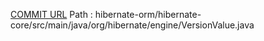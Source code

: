 [COMMIT URL](https://github.com/hibernate/hibernate-orm/commit/3712e1ad7efccd2ba0c24b3d7d3b23f84d948b9d)
Path : hibernate-orm/hibernate-core/src/main/java/org/hibernate/engine/VersionValue.java